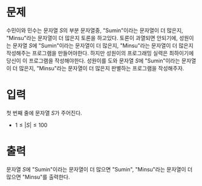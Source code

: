 # 문제

수민이와 민수는 문자열 $S$의 부분 문자열중, "Sumin"이라는 문자열이 더 많은지, "Minsu"라는 문자열이 더 많은지 토론을 하고있다.
토론이 과열되면 안되기에, 성원이는 문자열 $S$에 "Sumin"이라는 문자열이 더 많은지, "Minsu"라는 문자열이 더 많은지 작성해주는 프로그램을 만들어야한다.
하지만 성원이의 프로그래밍 실력은 최하이기에 당신이 이 프로그램을 작성해야한다.
성원이를 도와 문자열 $S$에 "Sumin"이라는 문자열이 더 많은지, "Minsu"라는 문자열이 더 많은지 판별하는 프로그램을 작성해주자.

# 입력

첫 번째 줄에 문자열 $S$가 주어진다.

* $1 \le |S| \le 100$

# 출력

문자열 $S$에 "Sumin"이라는 문자열이 더 많으면 "Sumin", "Minsu"라는 문자열이 더 많으면 "Minsu"를 출력한다.
